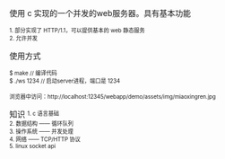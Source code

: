 使用 c 实现的一个并发的web服务器。具有基本功能

<sup><sub>1. 部分实现了 HTTP/1.1，可以提供基本的 web 静态服务</sub></sup><br />
<sup><sub>2. 允许并发</sub></sup><br />

使用方式

<sup><sub>$ make   // 编译代码</sub></sup><br />
<sup><sub>$ ./ws 1234   // 启动server进程，端口是 1234</sub></sup><br />

<sup><sub>浏览器中访问：http://localhost:12345/webapp/demo/assets/img/miaoxingren.jpg</sub></sup><br />

知识
<sup><sub>1. c 语言基础</sub></sup><br />
<sup><sub>2. 数据结构 —— 循环队列</sub></sup><br />
<sup><sub>3. 操作系统 —— 并发处理</sub></sup><br />
<sup><sub>4. 网络 —— TCP/HTTP 协议</sub></sup><br />
<sup><sub>5. linux socket api</sub></sup><br />
